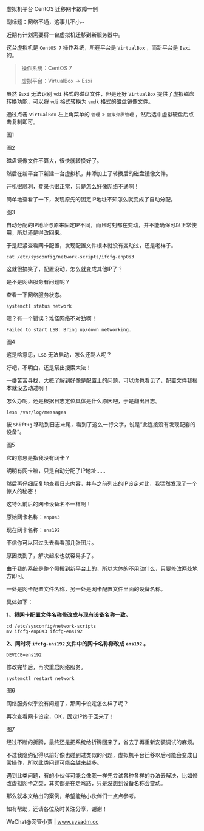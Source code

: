 虚拟机平台 CentOS 迁移网卡故障一例

副标题：网络不通，这事儿不小~



近期有计划需要将一台虚拟机迁移到新服务器中。

这台虚拟机是 `CentOS 7` 操作系统，所在平台是 `VirtualBox` ，而新平台是 `Esxi` 的。



> 操作系统：CentOS 7
>
> 虚拟平台：VirtualBox → Esxi



虽然 `Esxi` 无法识别 `vdi` 格式的磁盘文件，但是还好 `VirtualBox` 提供了虚拟磁盘转换功能，可以将 `vdi` 格式转换为 `vmdk` 格式的磁盘镜像文件。

通过点击 `VirtualBox` 左上角菜单的 `管理` > `虚拟介质管理` ，然后选中虚拟硬盘后点击复制即可。

图1

图2



磁盘镜像文件不算大，很快就转换好了。

然后在新平台下新建一台虚拟机，并添加上了转换后的磁盘镜像文件。

开机很顺利，登录也很正常，只是怎么好像网络不通啊！

简单地查看了一下，发现原先的固定IP地址不知怎么就变成了自动分配。

图3



自动分配的IP地址与原来固定IP不同，而且时刻都在变动，并不能确保可以正常使用，所以还是得改回来。

于是赶紧查看网卡配置，发现配置文件根本就没有变动过，还是老样子。

```
cat /etc/sysconfig/network-scripts/ifcfg-enp0s3
```



这就很搞笑了，配置没动，怎么就变成其他IP了？

是不是网络服务有问题呢？

查看一下网络服务状态。

```
systemctl status network
```

嗯？有一个错误？难怪网络不对劲啊！

```
Failed to start LSB: Bring up/down networking.
```

图4



这是啥意思，`LSB` 无法启动，怎么还骂人呢？

好吧，不明白，还是祭出搜索大法！



一番苦苦寻找，大概了解到好像是配置上的问题，可以你也看见了，配置文件我根本就没去动过啊！

怎么办呢，还是根据日志定位具体是什么原因吧，于是翻出日志。

```
less /var/log/messages
```

按 `Shift+g` 移动到日志末尾，看到了这么一行文字，说是“此连接没有发现配套的设备”。

图5



它的意思是指我没有网卡？

明明有网卡嘛，只是自动分配了IP地址......

然后再仔细反复地查看日志内容，并与之前列出的IP设定对比，我猛然发现了一个惊人的秘密！

这特么前后的网卡设备名不一样啊！

原始网卡名称：`enp0s3`

现在网卡名称：`ens192`



不信你可以回过头去看看那几张图片。

原因找到了，解决起来也就容易多了。

由于我的系统是整个照搬到新平台上的，所以大体的不用动什么，只要修改两处地方即可。

一处是网卡配置文件名称，另一处是网卡配置文件里面的设备名称。



具体如下：

**1、将网卡配置文件名称修改成与现有设备名称一致。**

```
cd /etc/sysconfig/network-scripts
mv ifcfg-enp0s3 ifcfg-ens192
```

**2、同时将 `ifcfg-ens192` 文件中的网卡名称修改成 `ens192` 。**

```
DEVICE=ens192
```



修改完毕后，再次重启网络服务。

```
systemctl restart network
```

图6



网络服务似乎没有问题了，那网卡设定怎么样了呢？

再次查看网卡设定，OK，固定IP终于回来了！

图7



经过不断的折腾，最终还是把系统给折腾回来了，省去了再重新安装调试的麻烦。

不过我隐约记得以前好像也碰到过类似的问题，虚拟机平台迁移以后可能会变成日常操作，所以此类问题可能会越来越多。

遇到此类问题，有的小伙伴可能会像我一样先尝试各种各样的办法去解决，比如修改虚拟网卡之类，其实都是在走弯路，只是没想到设备名称会变动。

那么就本文给出的案例，希望能给小伙伴们一点点参考。

如有帮助，还请各位及时关注分享，谢谢！



WeChat@网管小贾 | www.sysadm.cc